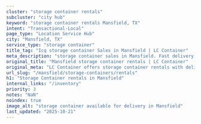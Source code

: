```yaml
---
cluster: "storage container rentals"
subcluster: "city hub"
keyword: "storage container rentals Mansfield, TX"
intent: "Transactional-Local"
page_type: "Location Service Hub"
city: "Mansfield, TX"
service_type: "storage container"
title_tag: "Icq storage container Sales in Mansfield | LC Container"
meta_description: "storage container sales in Mansfield. Fast delivery, competitive pricing. Serving storage containers area. Quote ID: CEJ. Call (214) 524-4168 for your free quote today."
original_title: "Mansfield storage container rentals | LC Container"
original_meta: "LC Container offers storage container rentals with delivery in Mansfield, TX. Local. Fast quotes. Since 2003."
url_slug: "/mansfield/storage-containers/rentals"
h1: "Storage Container rentals in Mansfield"
internal_links: "/inventory"
priority: 3
notes: "NaN"
noindex: true
image_alt: "storage container available for delivery in Mansfield"
last_updated: "2025-10-21"
---
```


<!-- TODO: Add unique city/inventory copy, images, and internal links here. -->
